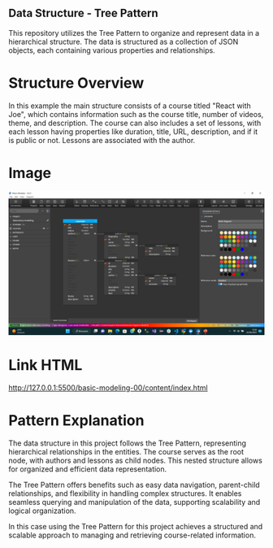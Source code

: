 ## Data Structure - Tree Pattern

This repository utilizes the Tree Pattern to organize and represent data in a hierarchical structure. The data is structured as a collection of JSON objects, each containing various properties and relationships.

# Structure Overview

In this example the main structure consists of a course titled "React with Joe", which contains information such as the course title, number of videos, theme, and description. The course can also includes a set of lessons, with each lesson having properties like duration, title, URL, description, and if it is public or not. Lessons are associated with the author.


# Image

![image](./content/gallery/basic-modeling-00.png)


# Link HTML

http://127.0.0.1:5500/basic-modeling-00/content/index.html


# Pattern Explanation

The data structure in this project follows the Tree Pattern, representing hierarchical relationships in the entities. The course serves as the root node, with authors and lessons as child nodes. This nested structure allows for organized and efficient data representation.

The Tree Pattern offers benefits such as easy data navigation, parent-child relationships, and flexibility in handling complex structures. It enables seamless querying and manipulation of the data, supporting scalability and logical organization.

In this case using the Tree Pattern for this project achieves a structured and scalable approach to managing and retrieving course-related information.